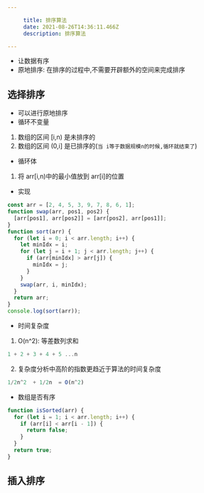 ```yaml
---

     title: 排序算法
     date: 2021-08-26T14:36:11.466Z
     description: 排序算法

---
```


- 让数据有序
- 原地排序: 在排序的过程中,不需要开辟额外的空间来完成排序

## 选择排序

- 可以进行原地排序
- 循环不变量

1. 数组的区间 [i,n) 是未排序的
2. 数组的区间 (0,i] 是已排序的(`当 i等于数据规模n的时候,循环就结束了`)

- 循环体

1. 将 arr[i,n)中的最小值放到 arr[i]的位置

- 实现

```js
const arr = [2, 4, 5, 3, 9, 7, 8, 6, 1];
function swap(arr, pos1, pos2) {
  [arr[pos1], arr[pos2]] = [arr[pos2], arr[pos1]];
}
function sort(arr) {
  for (let i = 0; i < arr.length; i++) {
    let minIdx = i;
    for (let j = i + 1; j < arr.length; j++) {
      if (arr[minIdx] > arr[j]) {
        minIdx = j;
      }
    }
    swap(arr, i, minIdx);
  }
  return arr;
}
console.log(sort(arr));
```

- 时间复杂度

1. O(n^2): 等差数列求和

```js
1 + 2 + 3 + 4 + 5 ...n
```

2. 复杂度分析中高阶的指数更趋近于算法的时间复杂度

```js
1/2n^2  + 1/2n  = O(n^2)
```

- 数组是否有序

```js
function isSorted(arr) {
  for (let i = 1; i < arr.length; i++) {
    if (arr[i] < arr[i - 1]) {
      return false;
    }
  }
  return true;
}
```

## 插入排序
